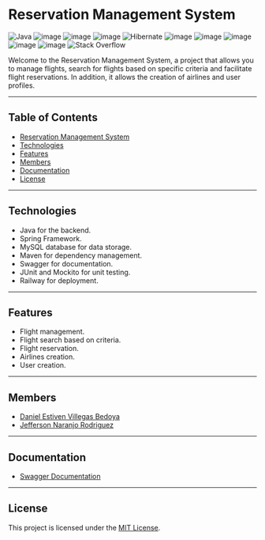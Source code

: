 # Reservation Management System
![Java](https://img.shields.io/badge/java-%23ED8B00.svg?style=for-the-badge&logo=openjdk&logoColor=white)
![image](https://img.shields.io/badge/Spring-6DB33F?style=for-the-badge&logo=spring&logoColor=white)
![image](https://img.shields.io/badge/Spring_Boot-F2F4F9?style=for-the-badge&logo=spring-boot)
![image](https://img.shields.io/badge/MySQL-005C84?style=for-the-badge&logo=mysql&logoColor=white)
![Hibernate](https://img.shields.io/badge/Hibernate-59666C?style=for-the-badge&logo=Hibernate&logoColor=white)
![image](https://img.shields.io/badge/Swagger-85EA2D?style=for-the-badge&logo=Swagger&logoColor=white)
![image](https://img.shields.io/badge/Junit5-25A162?style=for-the-badge&logo=junit5&logoColor=white)
![image](https://img.shields.io/badge/Railway-131415?style=for-the-badge&logo=railway&logoColor=white)
![image](https://img.shields.io/badge/Postman-FF6C37?style=for-the-badge&logo=Postman&logoColor=white)
![image](https://img.shields.io/badge/IntelliJ_IDEA-000000.svg?style=for-the-badge&logo=intellij-idea&logoColor=white)
![Stack Overflow](https://img.shields.io/badge/-Stackoverflow-FE7A16?style=for-the-badge&logo=stack-overflow&logoColor=white)


Welcome to the Reservation Management System, a project that allows you to manage flights, search for flights based on specific criteria and facilitate flight reservations. In addition, it allows the creation of airlines and user profiles.

---
## Table of Contents

- [Reservation Management System](#reservation-management-system)
- [Technologies](#technologies)
- [Features](#features)
- [Members](#members)
- [Documentation](#documentation)
- [License](#license)


---
## Technologies

- Java for the backend.
- Spring Framework.
- MySQL database for data storage.
- Maven for dependency management.
- Swagger for documentation.
- JUnit and Mockito for unit testing.
- Railway for deployment.
---
## Features

- Flight management.
- Flight search based on criteria.
- Flight reservation.
- Airlines creation.
- User creation.


---
## Members

- [Daniel Estiven Villegas Bedoya](https://www.linkedin.com/in/daesvi/)
- [Jefferson Naranjo Rodriguez](https://github.com/Jefferj)

---
## Documentation
- [Swagger Documentation](https://reservationmanagementsystem-production.up.railway.app/swagger-ui/index.html#/)

---
## License

This project is licensed under the [MIT License](LICENSE).
